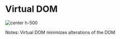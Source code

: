 <!-- .slide: class="center" -->

# Virtual DOM

![center h-500](./assets/images/vdom2.png)

Notes:
Virtual DOM minimizes alterations of the DOM
